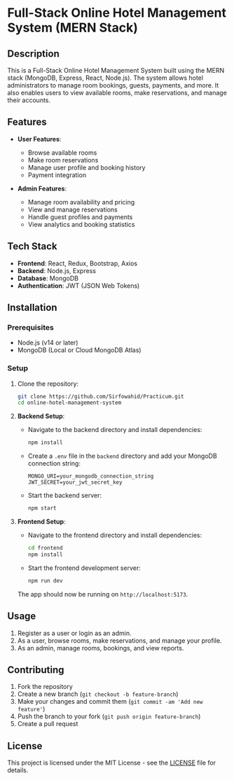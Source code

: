 # Full-Stack Online Hotel Management System (MERN Stack)

## Description
This is a Full-Stack Online Hotel Management System built using the MERN stack (MongoDB, Express, React, Node.js). The system allows hotel administrators to manage room bookings, guests, payments, and more. It also enables users to view available rooms, make reservations, and manage their accounts.

## Features
- **User Features**:
  - Browse available rooms
  - Make room reservations
  - Manage user profile and booking history
  - Payment integration

- **Admin Features**:
  - Manage room availability and pricing
  - View and manage reservations
  - Handle guest profiles and payments
  - View analytics and booking statistics

## Tech Stack
- **Frontend**: React, Redux, Bootstrap, Axios
- **Backend**: Node.js, Express
- **Database**: MongoDB
- **Authentication**: JWT (JSON Web Tokens)

## Installation

### Prerequisites
- Node.js (v14 or later)
- MongoDB (Local or Cloud MongoDB Atlas)

### Setup
1. Clone the repository:
    ```bash
    git clone https://github.com/Sirfowahid/Practicum.git
    cd online-hotel-management-system
    ```

2. **Backend Setup**:
    - Navigate to the backend directory and install dependencies:
        ```bash
        npm install
        ```
    - Create a `.env` file in the `backend` directory and add your MongoDB connection string:
        ```
        MONGO_URI=your_mongodb_connection_string
        JWT_SECRET=your_jwt_secret_key
        ```
    - Start the backend server:
        ```bash
        npm start
        ```

3. **Frontend Setup**:
    - Navigate to the frontend directory and install dependencies:
        ```bash
        cd frontend
        npm install
        ```
    - Start the frontend development server:
        ```bash
        npm run dev
        ```

    The app should now be running on `http://localhost:5173`.

## Usage
1. Register as a user or login as an admin.
2. As a user, browse rooms, make reservations, and manage your profile.
3. As an admin, manage rooms, bookings, and view reports.

## Contributing
1. Fork the repository
2. Create a new branch (`git checkout -b feature-branch`)
3. Make your changes and commit them (`git commit -am 'Add new feature'`)
4. Push the branch to your fork (`git push origin feature-branch`)
5. Create a pull request

## License
This project is licensed under the MIT License - see the [LICENSE](LICENSE) file for details.
